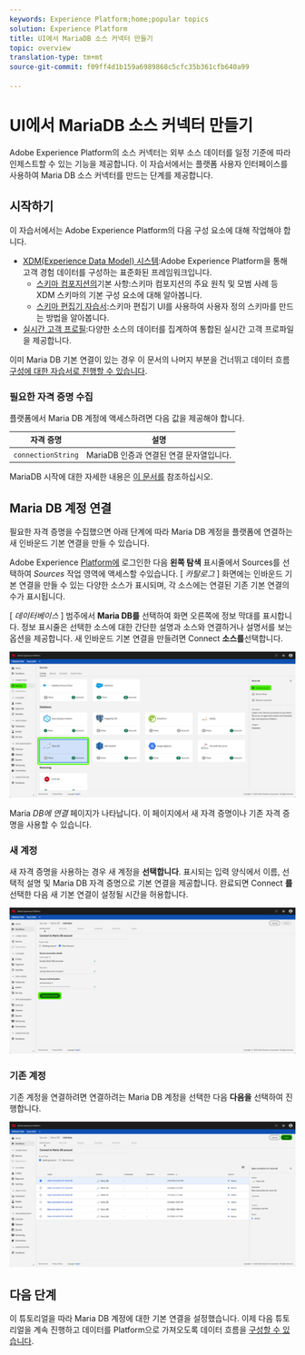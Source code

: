 ```yaml
---
keywords: Experience Platform;home;popular topics
solution: Experience Platform
title: UI에서 MariaDB 소스 커넥터 만들기
topic: overview
translation-type: tm+mt
source-git-commit: f09ff4d1b159a6989868c5cfc35b361cfb640a99

---
```



# UI에서 MariaDB 소스 커넥터 만들기

Adobe Experience Platform의 소스 커넥터는 외부 소스 데이터를 일정 기준에 따라 인제스트할 수 있는 기능을 제공합니다. 이 자습서에서는 플랫폼 사용자 인터페이스를 사용하여 Maria DB 소스 커넥터를 만드는 단계를 제공합니다.

## 시작하기

이 자습서에서는 Adobe Experience Platform의 다음 구성 요소에 대해 작업해야 합니다.

* [XDM(Experience Data Model) 시스템](../../../../../xdm/home.md):Adobe Experience Platform을 통해 고객 경험 데이터를 구성하는 표준화된 프레임워크입니다.
   * [스키마 컴포지션의](../../../../../xdm/schema/composition.md)기본 사항:스키마 컴포지션의 주요 원칙 및 모범 사례 등 XDM 스키마의 기본 구성 요소에 대해 알아봅니다.
   * [스키마 편집기 자습서](../../../../../xdm/tutorials/create-schema-ui.md):스키마 편집기 UI를 사용하여 사용자 정의 스키마를 만드는 방법을 알아봅니다.
* [실시간 고객 프로필](../../../../../profile/home.md):다양한 소스의 데이터를 집계하여 통합된 실시간 고객 프로파일을 제공합니다.

이미 Maria DB 기본 연결이 있는 경우 이 문서의 나머지 부분을 건너뛰고 데이터 흐름 [구성에 대한 자습서로 진행할 수 있습니다](../../dataflow/databases.md).

### 필요한 자격 증명 수집

플랫폼에서 Maria DB 계정에 액세스하려면 다음 값을 제공해야 합니다.

| 자격 증명 | 설명 |
| ---------- | ----------- |
| `connectionString` | MariaDB 인증과 연결된 연결 문자열입니다. |

MariaDB 시작에 대한 자세한 내용은 [이 문서를](https://mariadb.com/kb/en/about-mariadb-connector-odbc/) 참조하십시오.

## Maria DB 계정 연결

필요한 자격 증명을 수집했으면 아래 단계에 따라 Maria DB 계정을 플랫폼에 연결하는 새 인바운드 기본 연결을 만들 수 있습니다.

Adobe Experience <a href="https://platform.adobe.com" target="_blank">Platform에</a> 로그인한 다음 **왼쪽 탐색** 표시줄에서 Sources를 선택하여 *Sources* 작업 영역에 액세스할 수있습니다. [ *카탈로그* ] 화면에는 인바운드 기본 연결을 만들 수 있는 다양한 소스가 표시되며, 각 소스에는 연결된 기존 기본 연결의 수가 표시됩니다.

[ *데이터베이스* ] 범주에서 **Maria DB를** 선택하여 화면 오른쪽에 정보 막대를 표시합니다. 정보 표시줄은 선택한 소스에 대한 간단한 설명과 소스와 연결하거나 설명서를 보는 옵션을 제공합니다. 새 인바운드 기본 연결을 만들려면 Connect **소스를**&#x200B;선택합니다.

![](../../../../images/tutorials/create/maria-db/sources-catalog.png)

Maria *DB에 연결* 페이지가 나타납니다. 이 페이지에서 새 자격 증명이나 기존 자격 증명을 사용할 수 있습니다.

### 새 계정

새 자격 증명을 사용하는 경우 새 계정을 **선택합니다**. 표시되는 입력 양식에서 이름, 선택적 설명 및 Maria DB 자격 증명으로 기본 연결을 제공합니다. 완료되면 Connect **를** 선택한 다음 새 기본 연결이 설정될 시간을 허용합니다.

![](../../../../images/tutorials/create/maria-db/new-credentials.png)

### 기존 계정

기존 계정을 연결하려면 연결하려는 Maria DB 계정을 선택한 다음 **다음을** 선택하여 진행합니다.

![](../../../../images/tutorials/create/maria-db/existing-credentials.png)

## 다음 단계

이 튜토리얼을 따라 Maria DB 계정에 대한 기본 연결을 설정했습니다. 이제 다음 튜토리얼을 계속 진행하고 데이터를 Platform으로 가져오도록 데이터 흐름을 [구성할 수 있습니다](../../dataflow/databases.md).